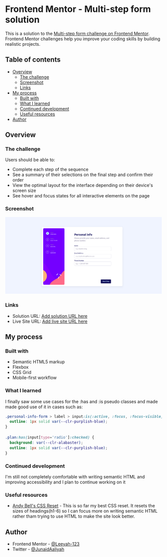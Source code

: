 # Frontend Mentor - Multi-step form solution

This is a solution to the [Multi-step form challenge on Frontend Mentor](https://www.frontendmentor.io/challenges/multistep-form-YVAnSdqQBJ). Frontend Mentor challenges help you improve your coding skills by building realistic projects.

## Table of contents

- [Overview](#overview)
  - [The challenge](#the-challenge)
  - [Screenshot](#screenshot)
  - [Links](#links)
- [My process](#my-process)
  - [Built with](#built-with)
  - [What I learned](#what-i-learned)
  - [Continued development](#continued-development)
  - [Useful resources](#useful-resources)
- [Author](#author)

## Overview

### The challenge

Users should be able to:

- Complete each step of the sequence
- See a summary of their selections on the final step and confirm their order
- View the optimal layout for the interface depending on their device's screen size
- See hover and focus states for all interactive elements on the page

### Screenshot

![](./screenshot/screenshot.png)

### Links

- Solution URL: [Add solution URL here](https://www.frontendmentor.io/solutions/multistep-form-FSKGDiS0eW)
- Live Site URL: [Add live site URL here](https://multi-step-form-main-kohl.vercel.app)

## My process

### Built with

- Semantic HTML5 markup
- Flexbox
- CSS Grid
- Mobile-first workflow

### What I learned

I finally saw some use cases for the :has and :is pseudo classes and made made good use of it in cases such as:

```css
.personal-info-form > label > input:is(:active, :focus, :focus-visible) {
  outline: 1px solid var(--clr-purplish-blue);
}

.plan:has(input[type='radio']:checked) {
  background: var(--clr-alabaster);
  outline: 1px solid var(--clr-purplish-blue);
}
```

### Continued development

I'm still not completely comfortable with writing semantic HTML and improving accessibility and I plan to continue working on it

### Useful resources

- [Andy Bell's CSS Reset](https://piccalil.li/blog/a-modern-css-reset) - This is so far my best CSS reset. It resets the sizes of headings(h1-6) so I can focus more on writing semantic HTML rather tham trying to use HTML to make the site look better.

## Author

- Frontend Mentor - [@Leeyah-123](https://www.frontendmentor.io/profile/Leeyah-123)
- Twitter - [@JunaidAaliyah](https://www.twitter.com/JunaidAaliyah)
